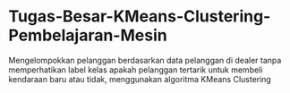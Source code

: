 # Tugas-Besar-KMeans-Clustering-Pembelajaran-Mesin
Mengelompokkan pelanggan berdasarkan data pelanggan di dealer tanpa memperhatikan label kelas apakah pelanggan tertarik untuk membeli kendaraan baru atau tidak, menggunakan algoritma KMeans Clustering
